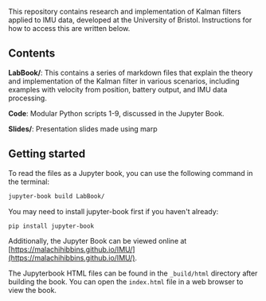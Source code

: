 This repository contains research and implementation of Kalman filters applied to IMU data, developed at the University of Bristol. Instructions for how to access this are written below.

## Contents

**LabBook/**: This contains a series of markdown files that explain the theory and implementation of the Kalman filter in various scenarios, including examples with velocity from position, battery output, and IMU data processing.

**Code**: Modular Python scripts 1-9, discussed in the Jupyter Book.

**Slides/**: Presentation slides made using marp

## Getting started

To read the files as a Jupyter book, you can use the following command in the terminal:

```bash
jupyter-book build LabBook/
```
You may need to install jupyter-book first if you haven't already:

```bash
pip install jupyter-book
```

Additionally, the Jupyter Book can be viewed online at [https://malachihibbins.github.io/IMU/](https://malachihibbins.github.io/IMU/).

The Jupyterbook HTML files can be found in the `_build/html` directory after building the book. You can open the `index.html` file in a web browser to view the book.

